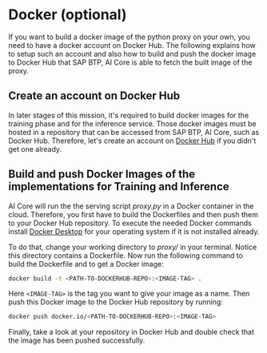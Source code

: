 # Docker (optional)

If you want to build a docker image of the python proxy on your own, you need to have a docker account on Docker Hub. The following explains how to setup such an account and also how to build and push the docker image to Docker Hub that SAP BTP, AI Core is able to fetch the built image of the proxy.

## Create an account on Docker Hub

In later stages of this mission, it's required to build docker images for the training phase and for the inference service. Those docker images must be hosted in a repository that can be accessed from SAP BTP, AI Core, such as Docker Hub. Therefore, let's create an account on [Docker Hub](https://hub.docker.com/) if you didn't get one already.

## Build and push Docker Images of the implementations for Training and Inference

AI Core will run the the serving script _proxy.py_ in a Docker container in the cloud. Therefore, you first have to build the
Dockerfiles and then push them to your Docker Hub repository. To execute the needed Docker
commands install [Docker Desktop](https://www.docker.com/products/docker-desktop/) for your operating system if it is not installed already.

To do that, change your working directory to _proxy/_ in your
terminal. Notice this directory contains a Dockerfile. Now run the
following command to build the Dockerfile and to get a Docker image:

```bash
docker build -t <PATH-TO-DOCKERHUB-REPO>:<IMAGE-TAG> .
```

Here `<IMAGE-TAG>` is the tag you want to give your image as a name. Then push this Docker image
to the Docker Hub repository by running:

```bash
docker push docker.io/<PATH-TO-DOCKERHUB-REPO>:<IMAGE-TAG>
```

Finally, take a look at your repository in Docker Hub and double check that the image has been pushed successfully.
